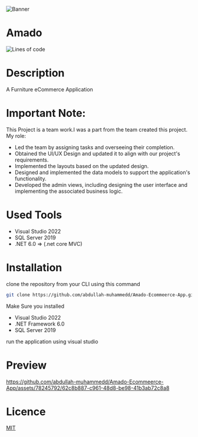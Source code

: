 ![Banner](https://github.com/abdullah-muhammedd/banners/blob/master/Blue%20Purple%20Gradient%20Grand%20Opening%20Medium%20Banner.png?raw=true)


# Amado 
![Lines of code](https://img.shields.io/tokei/lines/github/abdullah-muhammedd/Amado-Ecommeerce-App)

# Description 
A Furniture eCommerce Application

# Important Note: 
This Project is a team work.I was a part from the team created this project. 
My role: 
- Led the team by assigning tasks and overseeing their completion.
- Obtained the UI/UX Design and updated it to align with our project's requirements.
- Implemented the layouts based on the updated design.
- Designed and implemented the data models to support the application's functionality.
- Developed the admin views, including designing the user interface and implementing the associated business logic.

# Used Tools
- Visual Studio 2022
- SQL Server 2019
- .NET 6.0 => (.net core MVC)
  
# Installation 
clone the repository from your CLI using this command 
```bash 
git clone https://github.com/abdullah-muhammedd/Amado-Ecommeerce-App.git
```
Make Sure you installed 
- Visual Studio 2022
- .NET Framework 6.0
- SQL Server 2019
  
run the application using visual studio 

# Preview
https://github.com/abdullah-muhammedd/Amado-Ecommeerce-App/assets/78245792/62c8b887-c961-48d8-be98-41b3ab72c8a8



# Licence 
[MIT](https://choosealicense.com/licenses/mit/)
